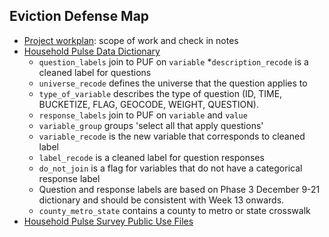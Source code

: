 ## Eviction Defense Map

* [Project workplan](https://docs.google.com/document/d/1w9o-pM68D3nr9rKDgwtDZqzrRjwVasWdZGQk5tnHXYE/edit): scope of work and check in notes
* [Household Pulse Data Dictionary](https://docs.google.com/spreadsheets/d/1xrfmQT7Ub1ayoNe05AQAFDhqL7qcKNSW6Y7XuA8s8uo/edit#gid=974836931)
  * `question_labels` join to PUF on `variable`
   *`description_recode` is a cleaned label for questions
   * `universe_recode`	defines the universe that the question applies to
   * `type_of_variable` describes the type of question (ID, TIME, BUCKETIZE, FLAG, GEOCODE, WEIGHT, QUESTION).
  * `response_labels` join to PUF on `variable` and `value`
   * `variable_group` groups 'select all that apply questions'
   * `variable_recode` is the new variable that corresponds to cleaned label
   * `label_recode` is a cleaned label for question responses
   * `do_not_join` is a flag for variables that do not have a categorical response label
  * Question and response labels are based on Phase 3 December 9-21 dictionary and should be consistent with Week 13 onwards. 
  * `county_metro_state` contains a county to metro or state crosswalk
* [Household Pulse Survey Public Use Files](https://www.census.gov/programs-surveys/household-pulse-survey/datasets.html)
